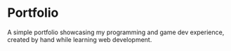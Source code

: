 # Portfolio

A simple portfolio showcasing my programming and game dev experience, created by hand while learning web development.
